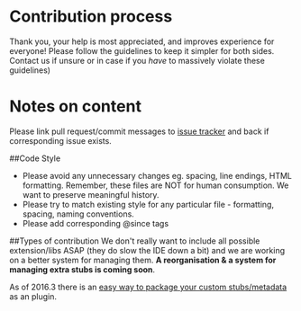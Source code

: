 # Contribution process
Thank you, your help is most appreciated, and improves experience for everyone!
Please follow the guidelines to keep it simpler for both sides. Contact us if unsure or in case if you *have* to massively violate these guidelines)

# Notes on content
Please link pull request/commit messages to [issue tracker] and back if corresponding issue exists.

##Code Style
* Please avoid any unnecessary changes eg. spacing, line endings, HTML formatting. Remember, these files are NOT for human consumption. We want to preserve meaningful history.
* Please try to match existing style for any particular file - formatting, spacing, naming conventions.
* Please add corresponding @since tags

##Types of contribution
We don't really want to include all possible extension/libs ASAP (they do slow the IDE down a bit) and we are working on a better system for managing them. **A reorganisation & a system for managing extra stubs is coming soon**.

As of 2016.3 there is an [easy way to package your custom stubs/metadata] as an plugin.


[issue tracker]:https://youtrack.jetbrains.com/issues/WI?q=%23Unresolved+%23%7BPHP+lib+stubs%7D+
[easy way to package your custom stubs/metadata]:https://github.com/artspb/phpstorm-library-plugin
